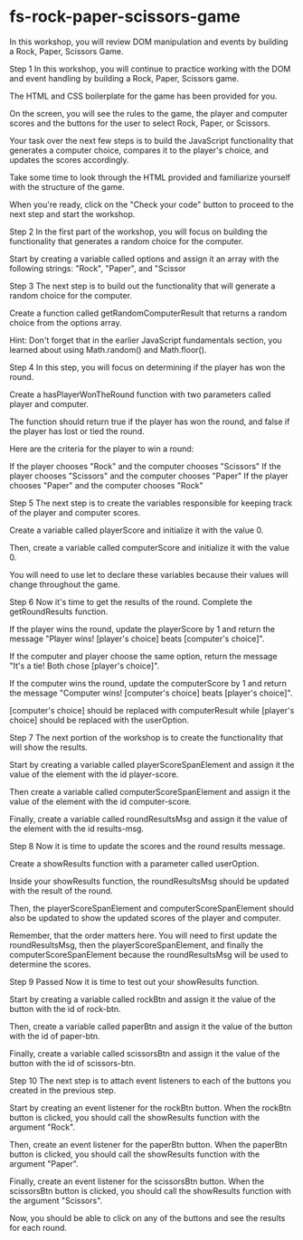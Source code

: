 # fs-rock-paper-scissors-game

In this workshop, you will review DOM manipulation and events by building a Rock, Paper, Scissors Game.

Step 1
In this workshop, you will continue to practice working with the DOM and event handling by building a Rock, Paper, Scissors game.

The HTML and CSS boilerplate for the game has been provided for you.

On the screen, you will see the rules to the game, the player and computer scores and the buttons for the user to select Rock, Paper, or Scissors.

Your task over the next few steps is to build the JavaScript functionality that generates a computer choice, compares it to the player's choice, and updates the scores accordingly.

Take some time to look through the HTML provided and familiarize yourself with the structure of the game.

When you're ready, click on the "Check your code" button to proceed to the next step and start the workshop.

Step 2
In the first part of the workshop, you will focus on building the functionality that generates a random choice for the computer.

Start by creating a variable called options and assign it an array with the following strings: "Rock", "Paper", and "Scissor

Step 3
The next step is to build out the functionality that will generate a random choice for the computer.

Create a function called getRandomComputerResult that returns a random choice from the options array.

Hint: Don't forget that in the earlier JavaScript fundamentals section, you learned about using Math.random() and Math.floor().

Step 4
In this step, you will focus on determining if the player has won the round.

Create a hasPlayerWonTheRound function with two parameters called player and computer.

The function should return true if the player has won the round, and false if the player has lost or tied the round.

Here are the criteria for the player to win a round:

If the player chooses "Rock" and the computer chooses "Scissors"
If the player chooses "Scissors" and the computer chooses "Paper"
If the player chooses "Paper" and the computer chooses "Rock"

Step 5
The next step is to create the variables responsible for keeping track of the player and computer scores.

Create a variable called playerScore and initialize it with the value 0.

Then, create a variable called computerScore and initialize it with the value 0.

You will need to use let to declare these variables because their values will change throughout the game.

Step 6
Now it's time to get the results of the round. Complete the getRoundResults function.

If the player wins the round, update the playerScore by 1 and return the message "Player wins! [player's choice] beats [computer's choice]".

If the computer and player choose the same option, return the message "It's a tie! Both chose [player's choice]".

If the computer wins the round, update the computerScore by 1 and return the message "Computer wins! [computer's choice] beats [player's choice]".

[computer's choice] should be replaced with computerResult while [player's choice] should be replaced with the userOption.

Step 7
The next portion of the workshop is to create the functionality that will show the results.

Start by creating a variable called playerScoreSpanElement and assign it the value of the element with the id player-score.

Then create a variable called computerScoreSpanElement and assign it the value of the element with the id computer-score.

Finally, create a variable called roundResultsMsg and assign it the value of the element with the id results-msg.

Step 8
Now it is time to update the scores and the round results message.

Create a showResults function with a parameter called userOption.

Inside your showResults function, the roundResultsMsg should be updated with the result of the round.

Then, the playerScoreSpanElement and computerScoreSpanElement should also be updated to show the updated scores of the player and computer.

Remember, that the order matters here. You will need to first update the roundResultsMsg, then the playerScoreSpanElement, and finally the computerScoreSpanElement because the roundResultsMsg will be used to determine the scores.

Step 9 Passed
Now it is time to test out your showResults function.

Start by creating a variable called rockBtn and assign it the value of the button with the id of rock-btn.

Then, create a variable called paperBtn and assign it the value of the button with the id of paper-btn.

Finally, create a variable called scissorsBtn and assign it the value of the button with the id of scissors-btn.

Step 10
The next step is to attach event listeners to each of the buttons you created in the previous step.

Start by creating an event listener for the rockBtn button. When the rockBtn button is clicked, you should call the showResults function with the argument "Rock".

Then, create an event listener for the paperBtn button. When the paperBtn button is clicked, you should call the showResults function with the argument "Paper".

Finally, create an event listener for the scissorsBtn button. When the scissorsBtn button is clicked, you should call the showResults function with the argument "Scissors".

Now, you should be able to click on any of the buttons and see the results for each round.